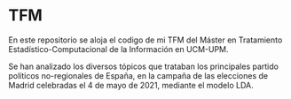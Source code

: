 # TFM
En este repositorio se aloja el codigo de mi TFM del Máster en Tratamiento Estadístico-Computacional de la Información en UCM-UPM.

Se han analizado los diversos tópicos que trataban los principales partido políticos no-regionales de España, en la campaña de las elecciones de Madrid celebradas el 4 de mayo de 2021, mediante el modelo LDA.
